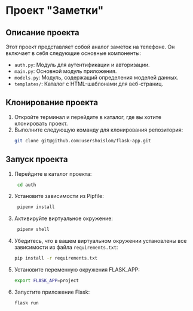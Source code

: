 # Проект "Заметки"

## Описание проекта
Этот проект представляет собой аналог заметок на телефоне. Он включает в себя следующие основные компоненты:
- `auth.py`: Модуль для аутентификации и авторизации.
- `main.py`: Основной модуль приложения.
- `models.py`: Модуль, содержащий определения моделей данных.
- `templates/`: Каталог с HTML-шаблонами для веб-страниц.


## Клонирование проекта
1. Откройте терминал и перейдите в каталог, где вы хотите клонировать проект.
2. Выполните следующую команду для клонирования репозитория:
   ```bash
   git clone git@github.com:usershoislom/flask-app.git
   
## Запуск проекта

1. Перейдите в каталог проекта:

   ```bash
    cd auth

2. Установите зависимости из Pipfile:

   ```bash
    pipenv install

3. Активируйте виртуальное окружение:

   ```bash
    pipenv shell
4. Убедитесь, что в вашем виртуальном окружении установлены все зависимости из файла `requirements.txt`:
   ```bash
   pip install -r requirements.txt

5. Установите переменную окружения FLASK_APP:

    ```bash
    export FLASK_APP=project

6. Запустите приложение Flask:
    ```bash
    flask run
   

